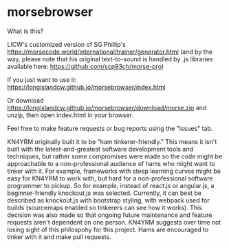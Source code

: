 # morsebrowser

What is this?

LICW's customized version of SG Phillip's https://morsecode.world/international/trainer/generator.html (and by the way, please note that his original text-to-sound is handled by .js libraries available here: https://github.com/scp93ch/morse-pro)

If you just want to use it: https://longislandcw.github.io/morsebrowser/index.html

Or download https://longislandcw.github.io/morsebrowser/download/morse.zip and unzip, then open index.html in your browser.

Feel free to make feature requests or bug reports using the "Issues" tab.

KN4YRM originally built it to be "ham tinkerer-friendly." This means it isn't built with the latest-and-greatest software development tools and techniques, but rather some compromises were made so the code might be approachable to a non-professional audience of hams who might want to tinker with it. For example, frameworks with steep learning curves might be easy for KN4YRM to work with, but hard for a non-professional software programmer to pickup. So for example, instead of react.js or angular.js, a beginner-friendly knockout.js was selected. Currently, it can best be described as knockout.js with bootstrap styling, with webpack used for builds (sourcemaps enabled so tinkerers can see how it works). This decision was also made so that ongoing future maintenance and feature requests aren't dependent on one person. KN4YRM suggests over time not losing sight of this philospohy for this project. Hams are encouraged to tinker with it and make pull requests.
